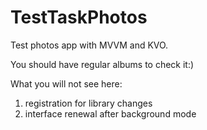 # TestTaskPhotos
Test photos app with MVVM and KVO.

You should have regular albums to check it:)

What you will not see here:
1) registration for library changes
2) interface renewal after background mode

